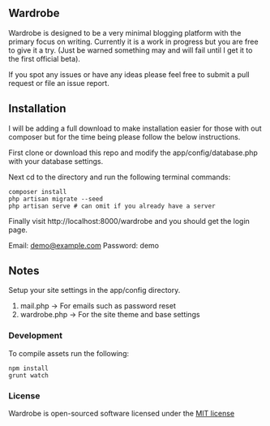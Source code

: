 ## Wardrobe

Wardrobe is designed to be a very minimal blogging platform with the primary focus on writing. Currently it is a work in progress but you are free to give it a try. (Just be warned something may and will fail until I get it to the first official beta).

If you spot any issues or have any ideas please feel free to submit a pull request or file an issue report.

## Installation

I will be adding a full download to make installation easier for those with out composer but for the time being please follow the below instructions.

First clone or download this repo and modify the app/config/database.php with your database settings.

Next cd to the directory and run the following terminal commands:

    composer install
    php artisan migrate --seed
    php artisan serve # can omit if you already have a server

Finally visit http://localhost:8000/wardrobe and you should get the login page.

Email: demo@example.com
Password: demo

## Notes

Setup your site settings in the app/config directory.

1. mail.php -> For emails such as password reset
2. wardrobe.php -> For the site theme and base settings

### Development

To compile assets run the following:

    npm install
    grunt watch

### License

Wardrobe is open-sourced software licensed under the [MIT license](http://opensource.org/licenses/MIT)
